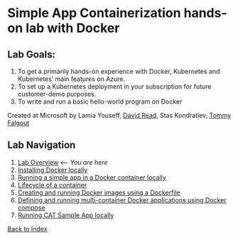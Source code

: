 # Simple App Containerization hands-on lab with Docker 

## Lab Goals:
1. To get a primarily hands-on experience with Docker, Kubernetes and Kubernetes’ main features on Azure.
1. To set up a Kubernetes deployment in your subscription for future customer-demo purposes. 
1. To write and run a basic hello-world program on Docker

Created at Microsoft by Lamia Youseff, [David Read](https://github.com/dave-read), Stas Kondratiev, [Tommy Falgout](https://github.com/lastcoolnameleft)

## Lab Navigation
1. [Lab Overview](./index.md) *<-- You are here*
1. [Installing Docker locally](./step01.md)
1. [Running a simple app in a Docker container locally](./step02.md)
1. [Lifecycle of a container](./step03.md)
1. [Creating and running Docker images using a Dockerfile](./step04.md)
1. [Defining and running multi-container Docker applications using Docker compose](./step05.md)
1. [Running CAT Sample App locally](./step06.md)

[Back to Index](../../index.md)
